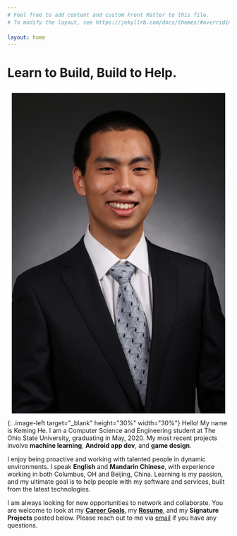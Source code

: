 ```yaml
---
# Feel free to add content and custom Front Matter to this file.
# To modify the layout, see https://jekyllrb.com/docs/themes/#overriding-theme-defaults

layout: home
---
```


<style type="text/css">
.image-right {
  display: block;
  margin-left: auto;
  margin-right: auto;
  float: right;
}

.image-left {
  display: block;
  margin-left: auto;
  margin-right: auto;
  float: left;
}
</style>

# Learn to Build, Build to Help.

![test](./assets/images/headshot3.png){: .image-left target="_blank" height="30%" width="30%"} Hello! My name is Keming He. I am a Computer Science and Engineering student at The Ohio State University, graduating in May, 2020. My most recent projects involve **machine learning**, **Android app dev**, and **game design**. 

I enjoy being proactive and working with talented people in dynamic environments. I speak **English** and **Mandarin Chinese**, with experience working in both Columbus, OH and Beijing, China. Learning is my passion, and my ultimate goal is to help people with my software and services, built from the latest technologies.

I am always looking for new opportunities to network and collaborate. You are welcome to look at my **[Career Goals](./careergoals/)**, my **[Resume](./resume/)**, and my **Signature Projects** posted below. Please reach out to me via [email](he.1537@osu.edu) if you have any questions.

